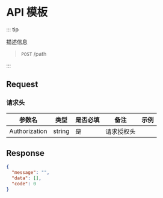 # API 模板

::: tip

描述信息

> `POST` /path

:::

## Request

### 请求头

| 参数名        | 类型   | 是否必填 | 备注       | 示例 |
| ------------- | ------ | -------- | ---------- | ---- |
| Authorization | string | 是       | 请求授权头 |      |

## Response

```json
{
  "message": "",
  "data": [],
  "code": 0
}
```